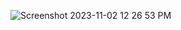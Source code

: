 
![Screenshot 2023-11-02 12 26 53 PM](https://github.com/14Codes/LOOM/assets/147854889/48f42d18-56bc-4b4e-8d77-3831e49f678e)


